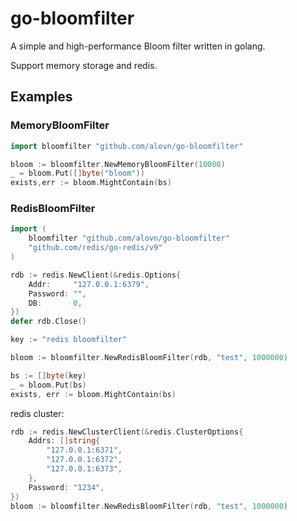 # go-bloomfilter

A simple and high-performance Bloom filter written in golang.

Support memory storage and redis.

## Examples

### MemoryBloomFilter

```go
import bloomfilter "github.com/alovn/go-bloomfilter"

bloom := bloomfilter.NewMemoryBloomFilter(10000)
_ = bloom.Put([]byte("bloom"))
exists,err := bloom.MightContain(bs)

```

### RedisBloomFilter

```go
import (
    bloomfilter "github.com/alovn/go-bloomfilter"
    "github.com/redis/go-redis/v9"
)

rdb := redis.NewClient(&redis.Options{
    Addr:     "127.0.0.1:6379",
    Password: "",
    DB:       0,
})
defer rdb.Close()

key := "redis bloomfilter"

bloom := bloomfilter.NewRedisBloomFilter(rdb, "test", 1000000)

bs := []byte(key)
_ = bloom.Put(bs)
exists, err := bloom.MightContain(bs)
```

redis cluster:

```go
rdb := redis.NewClusterClient(&redis.ClusterOptions{
    Addrs: []string{
        "127.0.0.1:6371",
        "127.0.0.1:6372",
        "127.0.0.1:6373",
    },
    Password: "1234",
})
bloom := bloomfilter.NewRedisBloomFilter(rdb, "test", 1000000)
```
